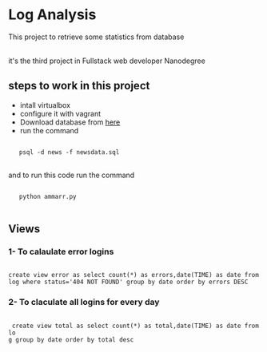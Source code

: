 # Log Analysis


This project to retrieve some statistics from database 

<br>
it's  the  third project in Fullstack web developer Nanodegree
<br>
<h2> steps to work in this project </h2> 
<ul>
<li> intall virtualbox </li>
<li> configure it with vagrant</li>
<li>Download database from <a href="https://d17h27t6h515a5.cloudfront.net/topher/2016/August/57b5f748_newsdata/newsdata.zip"> here</a></li>
<li>run the command
</ul>
<pre>
<code>
   psql -d news -f newsdata.sql
</code>
</pre>
and to run this code run the command
<pre>
<code>
   python ammarr.py
</code>
</pre>
<h2> Views </h2>
<h3> 1- To calaulate error logins </h3>
<pre><code>
create view error as select count(*) as errors,date(TIME) as date from 
log where status='404 NOT FOUND' group by date order by errors DESC
</code></pre>

<h3> 2- To claculate all logins for every day </h3>
<pre>
<code>
 create view total as select count(*) as total,date(TIME) as date from lo
g group by date order by total desc
</code>
</pre>

